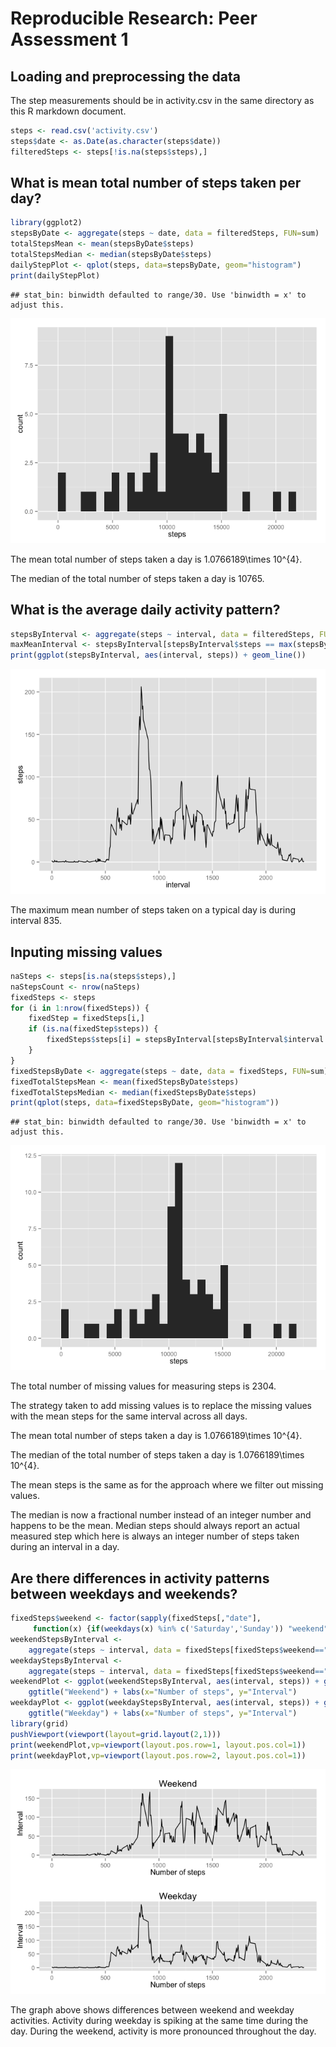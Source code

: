 # Reproducible Research: Peer Assessment 1


## Loading and preprocessing the data
The step measurements should be in activity.csv in the same directory as
this R markdown document.

```r
steps <- read.csv('activity.csv')
steps$date <- as.Date(as.character(steps$date))
filteredSteps <- steps[!is.na(steps$steps),]
```

## What is mean total number of steps taken per day?

```r
library(ggplot2)
stepsByDate <- aggregate(steps ~ date, data = filteredSteps, FUN=sum)
totalStepsMean <- mean(stepsByDate$steps)
totalStepsMedian <- median(stepsByDate$steps)
dailyStepPlot <- qplot(steps, data=stepsByDate, geom="histogram")
print(dailyStepPlot)
```

```
## stat_bin: binwidth defaulted to range/30. Use 'binwidth = x' to adjust this.
```

![](PA1_files/figure-html/unnamed-chunk-2-1.png) 

The mean total number of steps taken a day is 1.0766189\times 10^{4}.

The median of the total number of steps taken a day is 10765.

## What is the average daily activity pattern?

```r
stepsByInterval <- aggregate(steps ~ interval, data = filteredSteps, FUN=mean)
maxMeanInterval <- stepsByInterval[stepsByInterval$steps == max(stepsByInterval$steps),"interval"]
print(ggplot(stepsByInterval, aes(interval, steps)) + geom_line())
```

![](PA1_files/figure-html/unnamed-chunk-3-1.png) 

The maximum mean number of steps taken on a typical day is during interval 835.

## Inputing missing values

```r
naSteps <- steps[is.na(steps$steps),]
naStepsCount <- nrow(naSteps)
fixedSteps <- steps
for (i in 1:nrow(fixedSteps)) {
    fixedStep = fixedSteps[i,]
    if (is.na(fixedStep$steps)) {
        fixedSteps$steps[i] = stepsByInterval[stepsByInterval$interval == fixedStep$interval,"steps"]
    }
}
fixedStepsByDate <- aggregate(steps ~ date, data = fixedSteps, FUN=sum)
fixedTotalStepsMean <- mean(fixedStepsByDate$steps)
fixedTotalStepsMedian <- median(fixedStepsByDate$steps)
print(qplot(steps, data=fixedStepsByDate, geom="histogram"))
```

```
## stat_bin: binwidth defaulted to range/30. Use 'binwidth = x' to adjust this.
```

![](PA1_files/figure-html/unnamed-chunk-4-1.png) 

The total number of missing values for measuring steps is 2304.

The strategy taken to add missing values is to replace the missing values with
the mean steps for the same interval across all days.

The mean total number of steps taken a day is 1.0766189\times 10^{4}.

The median of the total number of steps taken a day is 1.0766189\times 10^{4}.

The mean steps is the same as for the approach where we filter out missing values.

The median is now a fractional number instead of an integer number and happens
to be the mean. Median steps should always report an actual measured step which 
here is always an integer number of steps taken during an interval in a day.

## Are there differences in activity patterns between weekdays and weekends?

```r
fixedSteps$weekend <- factor(sapply(fixedSteps[,"date"], 
     function(x) {if(weekdays(x) %in% c('Saturday','Sunday')) "weekend" else "weekday"}))
weekendStepsByInterval <- 
    aggregate(steps ~ interval, data = fixedSteps[fixedSteps$weekend=="weekend",], FUN=mean)
weekdayStepsByInterval <- 
    aggregate(steps ~ interval, data = fixedSteps[fixedSteps$weekend=="weekday",], FUN=mean)
weekendPlot <- ggplot(weekendStepsByInterval, aes(interval, steps)) + geom_line() + 
    ggtitle("Weekend") + labs(x="Number of steps", y="Interval")
weekdayPlot <- ggplot(weekdayStepsByInterval, aes(interval, steps)) + geom_line() + 
    ggtitle("Weekday") + labs(x="Number of steps", y="Interval")
library(grid)
pushViewport(viewport(layout=grid.layout(2,1)))
print(weekendPlot,vp=viewport(layout.pos.row=1, layout.pos.col=1))
print(weekdayPlot,vp=viewport(layout.pos.row=2, layout.pos.col=1))
```

![](PA1_files/figure-html/unnamed-chunk-5-1.png) 

The graph above shows differences between weekend and weekday activities.
Activity during weekday is spiking at the same time during the day. During the
weekend, activity is more pronounced throughout the day.
